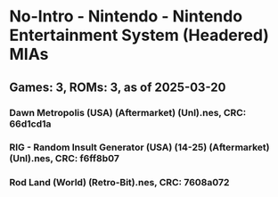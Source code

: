 # No-Intro - Nintendo - Nintendo Entertainment System (Headered) MIAs
## Games: 3, ROMs: 3, as of 2025-03-20

### Dawn Metropolis (USA) (Aftermarket) (Unl).nes, CRC: 66d1cd1a
### RIG - Random Insult Generator (USA) (14-25) (Aftermarket) (Unl).nes, CRC: f6ff8b07
### Rod Land (World) (Retro-Bit).nes, CRC: 7608a072
